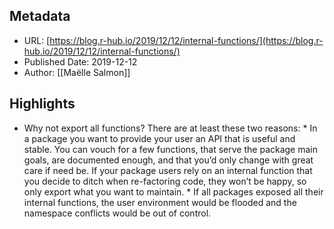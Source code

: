 ## Metadata
* URL: [https://blog.r-hub.io/2019/12/12/internal-functions/](https://blog.r-hub.io/2019/12/12/internal-functions/)
* Published Date: 2019-12-12
* Author: [[Maëlle Salmon]]

## Highlights
* Why not export all functions? There are at least these two reasons: * In a package you want to provide your user an API that is useful and stable. You can vouch for a few functions, that serve the package main goals, are documented enough, and that you’d only change with great care if need be. If your package users rely on an internal function that you decide to ditch when re-factoring code, they won’t be happy, so only export what you want to maintain. * If all packages exposed all their internal functions, the user environment would be flooded and the namespace conflicts would be out of control.